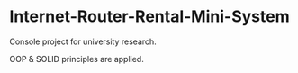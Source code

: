 # Internet-Router-Rental-Mini-System

Console project for university research.

OOP & SOLID principles are applied.
